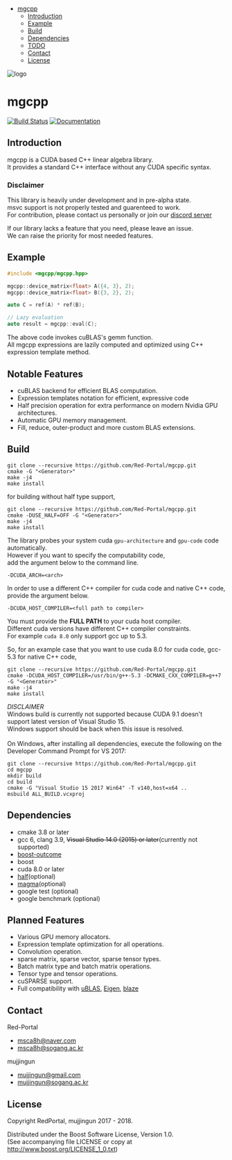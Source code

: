 - [mgcpp](#org8251436)
  - [Introduction](#org9dd78d2)
  - [Example](#orga8a25a1)
  - [Build](#org0bb6aa9)
  - [Dependencies](#orgd700710)
  - [TODO](#org6fefac1)
  - [Contact](#orgb25347e)
  - [License](#org9d65126)


<a id="org8251436"></a>

![logo](https://github.com/MGfoundation/mgcpp/blob/master/docs/logo.png)

# mgcpp
[![Build Status](https://travis-ci.org/MGfoundation/mgcpp.svg?branch=master)](https://travis-ci.org/MGfoundation/mgcpp)
[![Documentation](https://codedocs.xyz/MGfoundation/mgcpp.svg)](https://codedocs.xyz/MGfoundation/mgcpp/)

<a id="org9dd78d2"></a>

## Introduction

mgcpp is a CUDA based C++ linear algebra library. <br />
It provides a standard C++ interface without any CUDA specific syntax. <br />


### Disclaimer 

This library is heavily under development and in pre-alpha state.<br />
msvc support is not properly tested and guarenteed to work. <br />
For contribution, please contact us personally or join our [discord server](https://discord.gg/k5bxQT) <br />

If our library lacks a feature that you need, please leave an issue. <br />
We can raise the priority for most needed features.


<a id="orga8a25a1"></a>

## Example

```C++
#include <mgcpp/mgcpp.hpp>

mgcpp::device_matrix<float> A({4, 3}, 2);
mgcpp::device_matrix<float> B({3, 2}, 2);

auto C = ref(A) * ref(B);

// Lazy evaluation
auto result = mgcpp::eval(C);

```

The above code invokes cuBLAS's gemm function. <br />
All mgcpp expressions are lazily computed and optimized using C++ expression template method.


<a id="org0bb6aa9"></a>

## Notable Features

- cuBLAS backend for efficient BLAS computation.
- Expression templates notation for efficient, expressive code
- Half precision operation for extra performance on modern Nvidia GPU architectures.
- Automatic GPU memory management.
- Fill, reduce, outer-product and more custom BLAS extensions.

## Build

```shell
git clone --recursive https://github.com/Red-Portal/mgcpp.git
cmake -G "<Generator>"
make -j4
make install
```

for building without half type support,

```shell
git clone --recursive https://github.com/Red-Portal/mgcpp.git
cmake -DUSE_HALF=OFF -G "<Generator>"
make -j4
make install
```

The library probes your system cuda ```gpu-architecture``` and ```gpu-code``` code automatically. <br />
However if you want to specify the computability code, <br />
add the argument below to the command line. 

``` shell
-DCUDA_ARCH=<arch>
```

In order to use a different C++ compiler for cuda code and native C++ code, <br />
provide the argument below.

``` shell
-DCUDA_HOST_COMPILER=<full path to compiler>
```

You must provide the __FULL PATH__ to your cuda host compiler. <br />
Different cuda versions have different C++ compiler constraints. <br />
For example ```cuda 8.0``` only support gcc up to 5.3.

So, for an example case that you want to use cuda 8.0 for cuda code, gcc-5.3 for native C++ code,

```shell
git clone --recursive https://github.com/Red-Portal/mgcpp.git
cmake -DCUDA_HOST_COMPILER=/usr/bin/g++-5.3 -DCMAKE_CXX_COMPILER=g++7 -G "<Generator>"
make -j4
make install
```


*DISCLAIMER* <br />
Windows build is currently not supported because CUDA 9.1 doesn't support latest version of Visual Studio 15. <br />
Windows support should be back when this issue is resolved. <br /> <br />
On Windows, after installing all dependencies, execute the following on the Developer Command Prompt for VS 2017:

```shell
git clone --recursive https://github.com/Red-Portal/mgcpp.git
cd mgcpp
mkdir build
cd build
cmake -G "Visual Studio 15 2017 Win64" -T v140,host=x64 ..
msbuild ALL_BUILD.vcxproj
```

<a id="orgd700710"></a>

## Dependencies

-   cmake 3.8 or later
-   gcc 6, clang 3.9, ~~Visual Studio 14.0 (2015) or later~~(currently not supported)
-   [boost-outcome](https://github.com/ned14/boost-outcome)
-   boost
-   cuda 8.0 or later
-   [half](http://half.sourceforge.net/index.html)(optional)
-   [magma](http://icl.cs.utk.edu/magma/)(optional)
-   google test (optional)
-   google benchmark (optional)


<a id="org6fefac1"></a>

## Planned Features

- Various GPU memory allocators.
- Expression template optimization for all operations.
- Convolution operation.
- sparse matrix, sparse vector, sparse tensor types.
- Batch matrix type and batch matrix operations.
- Tensor type and tensor operations.
- cuSPARSE support.
- Full compatibility with [uBLAS](http://www.boost.org/doc/libs/1_59_0/libs/numeric/ublas/doc/), [Eigen](http://eigen.tuxfamily.org/index.php?title=Main_Page), [blaze](https://bitbucket.org/blaze-lib/blaze)


<a id="orgb25347e"></a>

## Contact

Red-Portal
-   msca8h@naver.com
-   msca8h@sogang.ac.kr

mujjingun
-   mujjingun@gmail.com
-   mujjingun@sogang.ac.kr


<a id="org9d65126"></a>

## License

Copyright RedPortal, mujjingun 2017 - 2018.

Distributed under the Boost Software License, Version 1.0. <br />
(See accompanying file LICENSE or copy at <http://www.boost.org/LICENSE_1_0.txt>)
